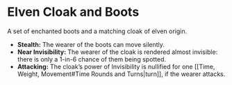 # Elven Cloak and Boots

A set of enchanted boots and a matching cloak of elven origin.

- **Stealth:** The wearer of the boots can move silently.
- **Near Invisibility:** The wearer of the cloak is rendered almost invisible: there is only a 1-in-6 chance of them being spotted.
- **Attacking:** The cloak’s power of Invisibility is nullified for one [[Time, Weight, Movement#Time Rounds and Turns|turn]], if the wearer attacks.